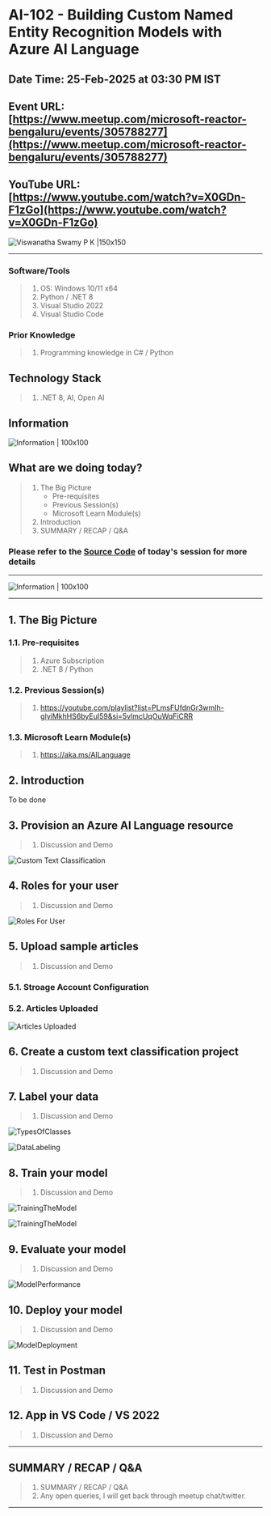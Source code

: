 # AI-102 - Building Custom Named Entity Recognition Models with Azure AI Language

## Date Time: 25-Feb-2025 at 03:30 PM IST

## Event URL: [https://www.meetup.com/microsoft-reactor-bengaluru/events/305788277](https://www.meetup.com/microsoft-reactor-bengaluru/events/305788277)

## YouTube URL: [https://www.youtube.com/watch?v=X0GDn-F1zGo](https://www.youtube.com/watch?v=X0GDn-F1zGo)

![Viswanatha Swamy P K |150x150](./Documentation/Images/ViswanathaSwamyPK.PNG)

---

### Software/Tools

> 1. OS: Windows 10/11 x64
> 1. Python / .NET 8
> 1. Visual Studio 2022
> 1. Visual Studio Code

### Prior Knowledge

> 1. Programming knowledge in C# / Python

## Technology Stack

> 1. .NET 8, AI, Open AI

## Information

![Information | 100x100](../Documentation/Images/Information.PNG)

## What are we doing today?

> 1. The Big Picture
>    - Pre-requisites
>    - Previous Session(s)
>    - Microsoft Learn Module(s)
> 1. Introduction
> 1. SUMMARY / RECAP / Q&A

### Please refer to the [**Source Code**](https://github.com/Swamy-s-Tech-Skills-Academy/learn-ai-102-code) of today's session for more details

---

![Information | 100x100](../Documentation/Images/SeatBelt.PNG)

---

## 1. The Big Picture

### 1.1. Pre-requisites

> 1. Azure Subscription
> 1. .NET 8 / Python

### 1.2. Previous Session(s)

> 1. <https://youtube.com/playlist?list=PLmsFUfdnGr3wmIh-glyiMkhHS6byEuI59&si=5vlmcUqOuWqFiCRR>

### 1.3. Microsoft Learn Module(s)

> 1. <https://aka.ms/AILanguage>

## 2. Introduction

To be done

## 3. Provision an Azure AI Language resource

> 1. Discussion and Demo

![Custom Text Classification](./Documentation/Images/LanguageService_CTClass.PNG)

## 4. Roles for your user

> 1. Discussion and Demo

![Roles For User](./Documentation/Images/Roles_For_User.PNG)

## 5. Upload sample articles

> 1. Discussion and Demo

### 5.1. Stroage Account Configuration

### 5.2. Articles Uploaded

![Articles Uploaded](./Documentation/Images/Articles_Uploaded.PNG)

## 6. Create a custom text classification project

> 1. Discussion and Demo

## 7. Label your data

> 1. Discussion and Demo

![TypesOfClasses](./Documentation/Images/TypesOfClasses.PNG)

![DataLabeling](./Documentation/Images/DataLabeling.PNG)

## 8. Train your model

> 1. Discussion and Demo

![TrainingTheModel](./Documentation/Images/TrainingTheModel.PNG)

![TrainingTheModel](./Documentation/Images/TrainingTheModel_1.PNG)

## 9. Evaluate your model

> 1. Discussion and Demo

![ModelPerformance](./Documentation/Images/ModelPerformance.PNG)

## 10. Deploy your model

> 1. Discussion and Demo

![ModelDeployment](./Documentation/Images/ModelDeployment.PNG)

## 11. Test in Postman

> 1. Discussion and Demo

## 12. App in VS Code / VS 2022

> 1. Discussion and Demo

---

## SUMMARY / RECAP / Q&A

> 1. SUMMARY / RECAP / Q&A
> 2. Any open queries, I will get back through meetup chat/twitter.

---
